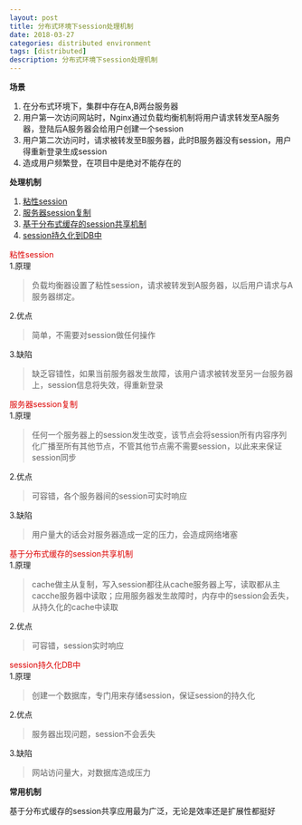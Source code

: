 ```yaml
---
layout: post
title: 分布式环境下session处理机制
date: 2018-03-27
categories: distributed environment
tags: [distributed]
description: 分布式环境下session处理机制
---
```


**场景**
1. 在分布式环境下，集群中存在A,B两台服务器
2. 用户第一次访问网站时，Nginx通过负载均衡机制将用户请求转发至A服务器，登陆后A服务器会给用户创建一个session
3. 用户第二次访问时，请求被转发至B服务器，此时B服务器没有session，用户得重新登录生成session
4. 造成用户频繁登，在项目中是绝对不能存在的

**处理机制**
1. [粘性session](#m1)
2. [服务器session复制](#m2)
3. [基于分布式缓存的session共享机制](#m3)
4. [session持久化到DB中](#m4)

<span id="m1"><font color="#dd0000">粘性session</font><br /></span>
1.原理<br/> 
> 负载均衡器设置了粘性session，请求被转发到A服务器，以后用户请求与A服务器绑定。

2.优点<br/> 
> 简单，不需要对session做任何操作
 
3.缺陷<br/> 
> 缺乏容错性，如果当前服务器发生故障，该用户请求被转发至另一台服务器上，session信息将失效，得重新登录
 

<span id="m2"><font color="#dd0000">服务器session复制</font><br /></span>
1.原理<br/>
> 任何一个服务器上的session发生改变，该节点会将session所有内容序列化广播至所有其他节点，不管其他节点需不需要session，以此来来保证session同步

2.优点<br/>
> 可容错，各个服务器间的session可实时响应

3.缺陷<br/>
> 用户量大的话会对服务器造成一定的压力，会造成网络堵塞


<span id="m3"><font color="#dd0000">基于分布式缓存的session共享机制</font><br /></span>
1.原理<br/>
> cache做主从复制，写入session都往从cache服务器上写，读取都从主cacche服务器中读取；应用服务器发生故障时，内存中的session会丢失，从持久化的cache中读取

2.优点<br/>
> 可容错，session实时响应


<span id="m4"><font color="#dd0000">session持久化DB中</font><br /></span>
1.原理<br/>
> 创建一个数据库，专门用来存储session，保证session的持久化

2.优点<br/>
> 服务器出现问题，session不会丢失

3.缺陷<br/>
> 网站访问量大，对数据库造成压力

**常用机制**

基于分布式缓存的session共享应用最为广泛，无论是效率还是扩展性都挺好


